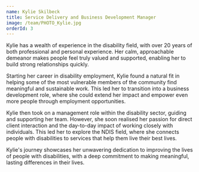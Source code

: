 ```yaml
---
name: Kylie Skilbeck
title: Service Delivery and Business Development Manager
image: /team/PHOTO_Kylie.jpg
orderId: 3
---
```


Kylie has a wealth of experience in the disability field, with over 20 years of both professional and personal experience. Her calm, approachable demeanor makes people feel truly valued and supported, enabling her to build strong relationships quickly.

Starting her career in disability employment, Kylie found a natural fit in helping some of the most vulnerable members of the community find meaningful and sustainable work. This led her to transition into a business development role, where she could extend her impact and empower even more people through employment opportunities.

Kylie then took on a management role within the disability sector, guiding and supporting her team. However, she soon realised her passion for direct client interaction and the day-to-day impact of working closely with individuals. This led her to explore the NDIS field, where she connects people with disabilities to services that help them live their best lives.

Kylie's journey showcases her unwavering dedication to improving the lives of people with disabilities, with a deep commitment to making meaningful, lasting differences in their lives.